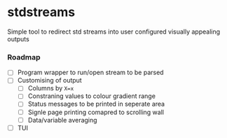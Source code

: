 # stdstreams
Simple tool to redirect std streams into user configured visually appealing outputs

### Roadmap
- [ ] Program wrapper to run/open stream to be parsed
- [ ] Customising of output
  - [ ] Columns by `X=x`
  - [ ] Constraning values to colour gradient range
  - [ ] Status messages to be printed in seperate area
  - [ ] Signle page printing comapred to scrolling wall
  - [ ] Data/variable averaging
- [ ] TUI
